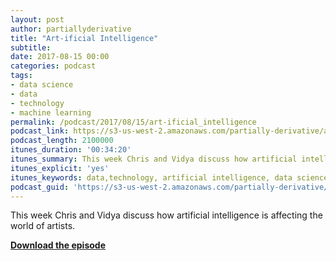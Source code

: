 ```yaml
---
layout: post
author: partiallyderivative
title: "Art-ificial Intelligence"
subtitle:
date: 2017-08-15 00:00
categories: podcast
tags:
- data science
- data
- technology
- machine learning
permalink: /podcast/2017/08/15/art-ificial_intelligence
podcast_link: https://s3-us-west-2.amazonaws.com/partially-derivative/art-ificial_intelligence.mp3
podcast_length: 2100000
itunes_duration: '00:34:20'
itunes_summary: This week Chris and Vidya discuss how artificial intelligence is affecting the world of artists.
itunes_explicit: 'yes'
itunes_keywords: data,technology, artificial intelligence, data science,machine learning
podcast_guid: 'https://s3-us-west-2.amazonaws.com/partially-derivative/art-ificial_intelligence.mp3'
---
```

This week Chris and Vidya discuss how artificial intelligence is affecting the world of artists.

[**Download the episode**](https://s3-us-west-2.amazonaws.com/partially-derivative/art-ificial_intelligence.mp3)
